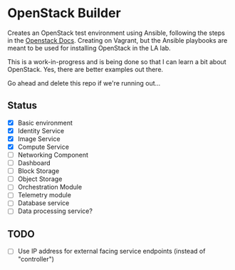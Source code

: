 OpenStack Builder
=================

Creates an OpenStack test environment using Ansible, following the steps in the [Openstack Docs](http://docs.openstack.org/juno/install-guide/install/apt/content/).  Creating on Vagrant, but the Ansible playbooks are meant to be used for installing OpenStack in the LA lab.

This is a work-in-progress and is being done so that I can learn a bit about OpenStack.  Yes, there are better examples out there.

Go ahead and delete this repo if we're running out...

Status
------

- [x] Basic environment
- [x] Identity Service
- [x] Image Service
- [x] Compute Service
- [ ] Networking Component
- [ ] Dashboard
- [ ] Block Storage
- [ ] Object Storage
- [ ] Orchestration Module
- [ ] Telemetry module
- [ ] Database service
- [ ] Data processing service?

TODO
----
 - [ ] Use IP address for external facing service endpoints (instead of "controller")